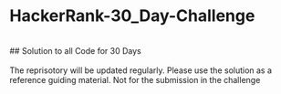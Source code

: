 # HackerRank-30_Day-Challenge
<br>
## Solution to all Code for 30 Days
<br>
<br>
The reprisotory will be updated regularly. Please use the solution as a reference guiding material. Not for the submission in the challenge
